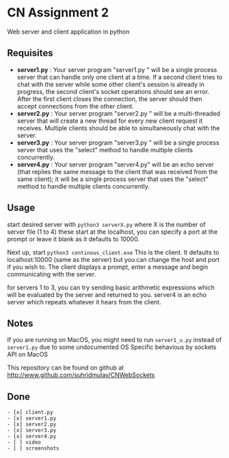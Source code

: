 # CN Assignment 2  
Web server and client application in python

## Requisites  
- **server1.py** : Your server program "server1.py " will be a single process server that can handle only one client at a time. If a second client tries to chat with the server while some other client's session is already in progress, the second client's socket operations should see an error. After the first client closes the connection, the server should then accept connections from the other client.
- **server2.py** : Your server program "server2.py " will be a multi-threaded server that will create a new thread for every new client request it receives. Multiple clients should be able to simultaneously chat with the server.
- **server3.py** : Your server program "server3.py " will be a single process server that uses the "select" method to handle multiple clients concurrently.
- **server4.py** : Your server program "server4.py" will be an echo server (that replies the same message to the client that was received from the same client); it will be a single process server that uses the "select" method to handle multiple clients concurrently.

## Usage
start desired server with ````python3 serverX.py```` where X is the number of server file (1 to 4) these start at the localhost, you can specify a port at the prompt or leave it blank as it defaults to 10000.  

Next up, start ````python3 continous_client.exe```` This is the client. It defaults to localhost:10000 (same as the server) but you can change the host and port if you wish to. The client displays a prompt, enter a message and begin communicating with the server.

for servers 1 to 3, you can try sending basic arithmetic expressions which will be evaluated by the server and returned to you. server4 is an echo server which repeats whatever it hears from the client. 

## Notes
If you are running on MacOS, you might need to run ````server1_u.py```` instead of ````server1.py```` due to some undocumented OS Specific behavious by sockets API on MacOS

This repository can be found on github at http://www.github.com/suhridmulay/CNWebSockets

## Done
    - [x] client.py
    - [x] server1.py
    - [x] server2.py  
    - [x] server3.py
    - [x] server4.py
    - [ ] video
    - [ ] screenshots
